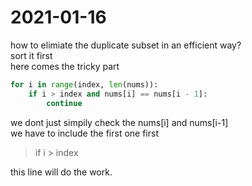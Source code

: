 # 2021-01-16
how to elimiate the duplicate subset in an efficient way?
<br>
sort it first
<br>
here comes the tricky part
<br>
```python
for i in range(index, len(nums)):
    if i > index and nums[i] == nums[i - 1]:
        continue
```
we dont just simpily check the nums[i] and nums[i-1]
<br>
we have to include the first one first

>if i > index

this line will do the work.
